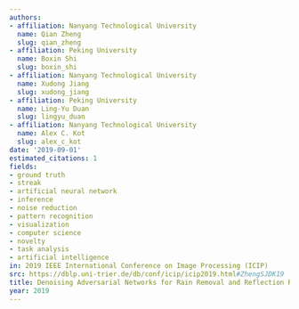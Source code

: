 ```yaml
---
authors:
- affiliation: Nanyang Technological University
  name: Qian Zheng
  slug: qian_zheng
- affiliation: Peking University
  name: Boxin Shi
  slug: boxin_shi
- affiliation: Nanyang Technological University
  name: Xudong Jiang
  slug: xudong_jiang
- affiliation: Peking University
  name: Ling-Yu Duan
  slug: lingyu_duan
- affiliation: Nanyang Technological University
  name: Alex C. Kot
  slug: alex_c_kot
date: '2019-09-01'
estimated_citations: 1
fields:
- ground truth
- streak
- artificial neural network
- inference
- noise reduction
- pattern recognition
- visualization
- computer science
- novelty
- task analysis
- artificial intelligence
in: 2019 IEEE International Conference on Image Processing (ICIP)
src: https://dblp.uni-trier.de/db/conf/icip/icip2019.html#ZhengSJDK19
title: Denoising Adversarial Networks for Rain Removal and Reflection Removal
year: 2019
---
```

